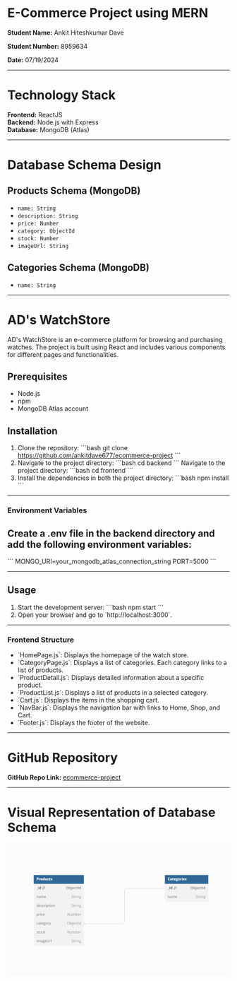 
# **E-Commerce Project using MERN**

**Student Name:** Ankit Hiteshkumar Dave

**Student Number:** 8959634

**Date:** 07/19/2024

------------------------------------------------------------------------------------

# Technology Stack

**Frontend:** ReactJS  
**Backend:** Node.js with Express  
**Database:** MongoDB (Atlas)

-------------------------------------------------------------------------------------

# Database Schema Design

## Products Schema (MongoDB)
- `name: String`
- `description: String`
- `price: Number`
- `category: ObjectId`
- `stock: Number`
- `imageUrl: String`

## Categories Schema (MongoDB)
- `name: String`

-------------------------------------------------------------------------------------

# AD's WatchStore

AD's WatchStore is an e-commerce platform for browsing and purchasing watches. The project is built using React and includes various components for different pages and functionalities.

## Prerequisites

- Node.js
- npm
- MongoDB Atlas account

## Installation

1. Clone the repository:
   \`\`\`bash
   git clone https://github.com/ankitdave677/ecommerce-project
   \`\`\`
2. Navigate to the project directory:
   \`\`\`bash
   cd backend
   \`\`\`
   Navigate to the project directory:
   \`\`\`bash
   cd frontend
   \`\`\`
3. Install the dependencies in both the project directory:
   \`\`\`bash
   npm install
   \`\`\`

---------------------------------------------------------------------------------------------------------------------------------------

### Environment Variables

## Create a .env file in the backend directory and add the following environment variables:

\`\`\`
MONGO_URI=your_mongodb_atlas_connection_string
PORT=5000
\`\`\`

---------------------------------------------------------------------------------------------------------------------------------------

## Usage

1. Start the development server:
   \`\`\`bash
   npm start
   \`\`\`
2. Open your browser and go to \`http://localhost:3000\`.

---------------------------------------------------------------------------------------------------------------------------------------

### Frontend Structure

- \`HomePage.js\`: Displays the homepage of the watch store.
- \`CategoryPage.js\`: Displays a list of categories. Each category links to a list of products.
- \`ProductDetail.js\`: Displays detailed information about a specific product.
- \`ProductList.js\`: Displays a list of products in a selected category.
- \`Cart.js\`: Displays the items in the shopping cart.
- \`NavBar.js\`: Displays the navigation bar with links to Home, Shop, and Cart.
- \`Footer.js\`: Displays the footer of the website.

---------------------------------------------------------------------------------------------------------------------------------------

# GitHub Repository

**GitHub Repo Link:** [ecommerce-project](https://github.com/ankitdave677/ecommerce-project)

--------------------------------------------------------------------------------------

# Visual Representation of Database Schema

![Database Schema](./DatabaseSchema.png)